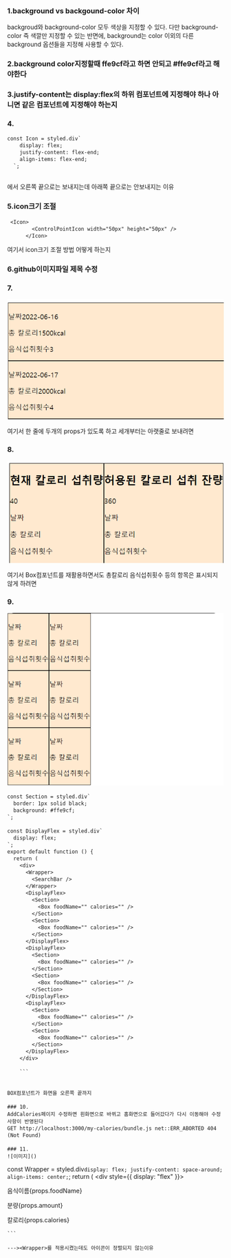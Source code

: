 ### 1.background vs backgound-color 차이

backgroud와 background-color 모두 색상을 지정할 수 있다. 다만 background-color 즉 색깔만 지정할 수 있는 반면에, background는 color 이외의 다른 background 옵션들을 지정해 사용할 수 있다.

### 2.background color지정할때 ffe9cf라고 하면 안되고 #ffe9cf라고 해야한다

### 3.justify-content는 display:flex의 하위 컴포넌트에 지정해야 하나 아니면 같은 컴포넌트에 지정해야 하는지

### 4.
```
const Icon = styled.div`
    display: flex;
    justify-content: flex-end;
    align-items: flex-end;
  `;
  
  ```
  에서 오른쪽 끝으로는 보내지는데 아래쪽 끝으로는 안보내지는 이유
  
  
### 5.icon크기 조절

```
 <Icon>
        <ControlPointIcon width="50px" height="50px" />
      </Icon>
```
여기서 icon크기 조절 방법 어떻게 하는지

### 6.github이미지파일 제목 수정

### 7.

![이미지](../img/12345.PNG)

여기서 한 줄에 두개의 props가 있도록 하고 세개부터는 아랫줄로 보내려면

### 8.

![이미지](../img/12345-1.PNG)

여기서 Box컴포넌트를 재활용하면서도
총칼로리 음식섭취횟수 등의 항목은 표시되지 않게 하려면

### 9.

![이미지](../img/12345-2.PNG)

```
const Section = styled.div`
  border: 1px solid black;
  background: #ffe9cf;
`;

const DisplayFlex = styled.div`
  display: flex;
`;
export default function () {
  return (
    <div>
      <Wrapper>
        <SearchBar />
      </Wrapper>
      <DisplayFlex>
        <Section>
          <Box foodName="" calories="" />
        </Section>
        <Section>
          <Box foodName="" calories="" />
        </Section>
      </DisplayFlex>
      <DisplayFlex>
        <Section>
          <Box foodName="" calories="" />
        </Section>
        <Section>
          <Box foodName="" calories="" />
        </Section>
      </DisplayFlex>
      <DisplayFlex>
        <Section>
          <Box foodName="" calories="" />
        </Section>
        <Section>
          <Box foodName="" calories="" />
        </Section>
      </DisplayFlex>
    </div>
    
    ```
    
    
BOX컴포넌트가 화면을 오른쪽 끝까지 

### 10.
AddCalories페이지 수정하면 흰화면으로 바뀌고 홈화면으로 들어갔다가 다시 이동해야 수정사항이 반영된다
GET http://localhost:3000/my-calories/bundle.js net::ERR_ABORTED 404 (Not Found)

### 11.
![이미지]()

```

const Wrapper = styled.div`
    display: flex;
    justify-content: space-around;
    align-items: center;
  `;
  return (
    <div style={{ display: "flex" }}>
      <div>
        <p> 음식이름{props.foodName}</p>
        <p> 분량{props.amount}</p>
        <p> 칼로리{props.calories}</p>
      </div>
      <div>
        <Wrapper>
          <DriveFileRenameOutlineIcon />
          <HighlightOffIcon />
        </Wrapper>
      </div>
    
    ```
    
    ---><Wrapper>를 적용시켰는데도 아이콘이 정렬되지 않는이유
